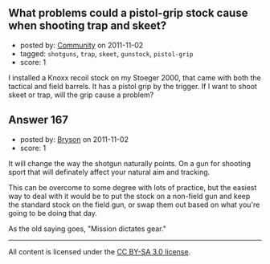 ## What problems could a  pistol-grip stock cause when shooting trap and skeet?

- posted by: [Community](https://stackexchange.com/users/-1/-1-community) on 2011-11-02
- tagged: `shotguns`, `trap`, `skeet`, `gunstock`, `pistol-grip`
- score: 1

I installed a Knoxx recoil stock on my Stoeger 2000, that came with both the tactical and field barrels. It has a pistol grip by the trigger. If I want to shoot skeet or trap, will the grip cause a problem?


## Answer 167

- posted by: [Bryson](https://stackexchange.com/users/-1/32-bryson) on 2011-11-02
- score: 1

It will change the way the shotgun naturally points. On a gun for shooting sport that will definately affect your natural aim and tracking.

This can be overcome to some degree with lots of practice, but the easiest way to deal with it would be to put the stock on a non-field gun and keep the standard stock on the field gun, or swap them out based on what you're going to be doing that day. 

As the old saying goes, "Mission dictates gear."



---

All content is licensed under the [CC BY-SA 3.0 license](https://creativecommons.org/licenses/by-sa/3.0/).
